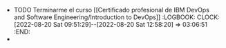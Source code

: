 - TODO Terminarme el curso [[Certificado profesional de IBM DevOps and Software Engineering/Introduction to DevOps]]
  :LOGBOOK:
  CLOCK: [2022-08-20 Sat 09:51:29]--[2022-08-20 Sat 12:58:20] =>  03:06:51
  :END:
-
